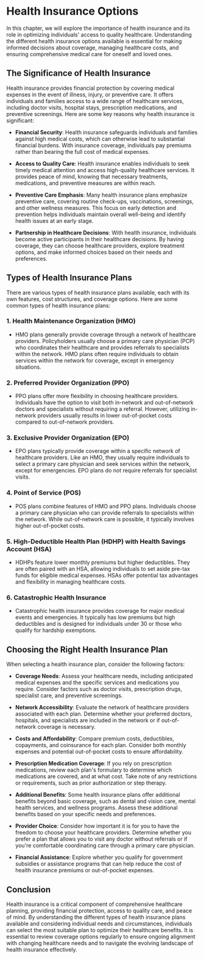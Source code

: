 Health Insurance Options
===================================

In this chapter, we will explore the importance of health insurance and its role in optimizing individuals' access to quality healthcare. Understanding the different health insurance options available is essential for making informed decisions about coverage, managing healthcare costs, and ensuring comprehensive medical care for oneself and loved ones.

The Significance of Health Insurance
------------------------------------

Health insurance provides financial protection by covering medical expenses in the event of illness, injury, or preventive care. It offers individuals and families access to a wide range of healthcare services, including doctor visits, hospital stays, prescription medications, and preventive screenings. Here are some key reasons why health insurance is significant:

* **Financial Security**: Health insurance safeguards individuals and families against high medical costs, which can otherwise lead to substantial financial burdens. With insurance coverage, individuals pay premiums rather than bearing the full cost of medical expenses.

* **Access to Quality Care**: Health insurance enables individuals to seek timely medical attention and access high-quality healthcare services. It provides peace of mind, knowing that necessary treatments, medications, and preventive measures are within reach.

* **Preventive Care Emphasis**: Many health insurance plans emphasize preventive care, covering routine check-ups, vaccinations, screenings, and other wellness measures. This focus on early detection and prevention helps individuals maintain overall well-being and identify health issues at an early stage.

* **Partnership in Healthcare Decisions**: With health insurance, individuals become active participants in their healthcare decisions. By having coverage, they can choose healthcare providers, explore treatment options, and make informed choices based on their needs and preferences.

Types of Health Insurance Plans
-------------------------------

There are various types of health insurance plans available, each with its own features, cost structures, and coverage options. Here are some common types of health insurance plans:

### 1. **Health Maintenance Organization (HMO)**

* HMO plans generally provide coverage through a network of healthcare providers. Policyholders usually choose a primary care physician (PCP) who coordinates their healthcare and provides referrals to specialists within the network. HMO plans often require individuals to obtain services within the network for coverage, except in emergency situations.

### 2. **Preferred Provider Organization (PPO)**

* PPO plans offer more flexibility in choosing healthcare providers. Individuals have the option to visit both in-network and out-of-network doctors and specialists without requiring a referral. However, utilizing in-network providers usually results in lower out-of-pocket costs compared to out-of-network providers.

### 3. **Exclusive Provider Organization (EPO)**

* EPO plans typically provide coverage within a specific network of healthcare providers. Like an HMO, they usually require individuals to select a primary care physician and seek services within the network, except for emergencies. EPO plans do not require referrals for specialist visits.

### 4. **Point of Service (POS)**

* POS plans combine features of HMO and PPO plans. Individuals choose a primary care physician who can provide referrals to specialists within the network. While out-of-network care is possible, it typically involves higher out-of-pocket costs.

### 5. **High-Deductible Health Plan (HDHP) with Health Savings Account (HSA)**

* HDHPs feature lower monthly premiums but higher deductibles. They are often paired with an HSA, allowing individuals to set aside pre-tax funds for eligible medical expenses. HSAs offer potential tax advantages and flexibility in managing healthcare costs.

### 6. **Catastrophic Health Insurance**

* Catastrophic health insurance provides coverage for major medical events and emergencies. It typically has low premiums but high deductibles and is designed for individuals under 30 or those who qualify for hardship exemptions.

Choosing the Right Health Insurance Plan
----------------------------------------

When selecting a health insurance plan, consider the following factors:

* **Coverage Needs**: Assess your healthcare needs, including anticipated medical expenses and the specific services and medications you require. Consider factors such as doctor visits, prescription drugs, specialist care, and preventive screenings.

* **Network Accessibility**: Evaluate the network of healthcare providers associated with each plan. Determine whether your preferred doctors, hospitals, and specialists are included in the network or if out-of-network coverage is necessary.

* **Costs and Affordability**: Compare premium costs, deductibles, copayments, and coinsurance for each plan. Consider both monthly expenses and potential out-of-pocket costs to ensure affordability.

* **Prescription Medication Coverage**: If you rely on prescription medications, review each plan's formulary to determine which medications are covered, and at what cost. Take note of any restrictions or requirements, such as prior authorization or step therapy.

* **Additional Benefits**: Some health insurance plans offer additional benefits beyond basic coverage, such as dental and vision care, mental health services, and wellness programs. Assess these additional benefits based on your specific needs and preferences.

* **Provider Choice**: Consider how important it is for you to have the freedom to choose your healthcare providers. Determine whether you prefer a plan that allows you to visit any doctor without referrals or if you're comfortable coordinating care through a primary care physician.

* **Financial Assistance**: Explore whether you qualify for government subsidies or assistance programs that can help reduce the cost of health insurance premiums or out-of-pocket expenses.

Conclusion
----------

Health insurance is a critical component of comprehensive healthcare planning, providing financial protection, access to quality care, and peace of mind. By understanding the different types of health insurance plans available and considering individual needs and circumstances, individuals can select the most suitable plan to optimize their healthcare benefits. It is essential to review coverage options regularly to ensure ongoing alignment with changing healthcare needs and to navigate the evolving landscape of health insurance effectively.
